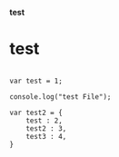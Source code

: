 **test**

# test

```

var test = 1; 

console.log("test File");

var test2 = {
    test : 2,
    test2 : 3,
    test3 : 4,
}

```

